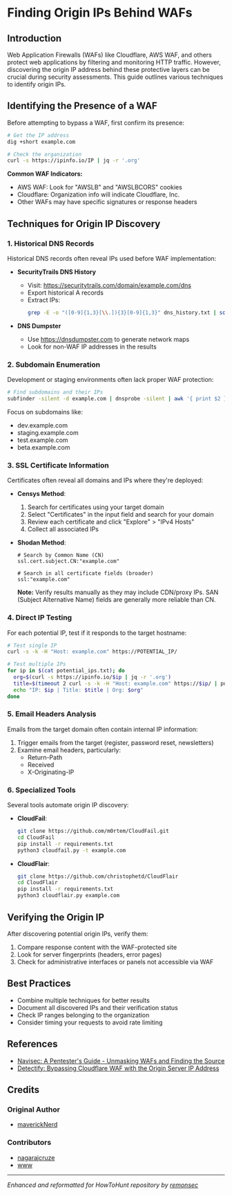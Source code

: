 # Finding Origin IPs Behind WAFs

## Introduction

Web Application Firewalls (WAFs) like Cloudflare, AWS WAF, and others protect web applications by filtering and monitoring HTTP traffic. However, discovering the origin IP address behind these protective layers can be crucial during security assessments. This guide outlines various techniques to identify origin IPs.

## Identifying the Presence of a WAF

Before attempting to bypass a WAF, first confirm its presence:

```bash
# Get the IP address
dig +short example.com

# Check the organization
curl -s https://ipinfo.io/IP | jq -r '.org'
```

**Common WAF Indicators:**
- AWS WAF: Look for "AWSLB" and "AWSLBCORS" cookies
- Cloudflare: Organization info will indicate Cloudflare, Inc.
- Other WAFs may have specific signatures or response headers

## Techniques for Origin IP Discovery

### 1. Historical DNS Records

Historical DNS records often reveal IPs used before WAF implementation:

- **SecurityTrails DNS History**
  - Visit: https://securitytrails.com/domain/example.com/dns
  - Export historical A records
  - Extract IPs:
    ```bash
    grep -E -o "([0-9]{1,3}[\\.]){3}[0-9]{1,3}" dns_history.txt | sort -u > potential_ips.txt
    ```

- **DNS Dumpster**
  - Use https://dnsdumpster.com to generate network maps
  - Look for non-WAF IP addresses in the results

### 2. Subdomain Enumeration

Development or staging environments often lack proper WAF protection:

```bash
# Find subdomains and their IPs
subfinder -silent -d example.com | dnsprobe -silent | awk '{ print $2 }' | sort -u > subdomain_ips.txt
```

Focus on subdomains like:
- dev.example.com
- staging.example.com
- test.example.com
- beta.example.com

### 3. SSL Certificate Information

Certificates often reveal all domains and IPs where they're deployed:

- **Censys Method**:
  1. Search for certificates using your target domain
  2. Select "Certificates" in the input field and search for your domain
  3. Review each certificate and click "Explore" > "IPv4 Hosts"
  4. Collect all associated IPs

- **Shodan Method**:
  ```
  # Search by Common Name (CN)
  ssl.cert.subject.CN:"example.com"
  
  # Search in all certificate fields (broader)
  ssl:"example.com"
  ```

  **Note:** Verify results manually as they may include CDN/proxy IPs. SAN (Subject Alternative Name) fields are generally more reliable than CN.

### 4. Direct IP Testing

For each potential IP, test if it responds to the target hostname:

```bash
# Test single IP
curl -s -k -H "Host: example.com" https://POTENTIAL_IP/

# Test multiple IPs
for ip in $(cat potential_ips.txt); do
  org=$(curl -s https://ipinfo.io/$ip | jq -r '.org')
  title=$(timeout 2 curl -s -k -H "Host: example.com" https://$ip/ | pup 'title text{}')
  echo "IP: $ip | Title: $title | Org: $org"
done
```

### 5. Email Headers Analysis

Emails from the target domain often contain internal IP information:

1. Trigger emails from the target (register, password reset, newsletters)
2. Examine email headers, particularly:
   - Return-Path
   - Received
   - X-Originating-IP

### 6. Specialized Tools

Several tools automate origin IP discovery:

- **CloudFail**:
  ```bash
  git clone https://github.com/m0rtem/CloudFail.git
  cd CloudFail
  pip install -r requirements.txt
  python3 cloudfail.py -t example.com
  ```

- **CloudFlair**:
  ```bash
  git clone https://github.com/christophetd/CloudFlair
  cd CloudFlair
  pip install -r requirements.txt
  python3 cloudflair.py example.com
  ```

## Verifying the Origin IP

After discovering potential origin IPs, verify them:

1. Compare response content with the WAF-protected site
2. Look for server fingerprints (headers, error pages)
3. Check for administrative interfaces or panels not accessible via WAF

## Best Practices

- Combine multiple techniques for better results
- Document all discovered IPs and their verification status
- Check IP ranges belonging to the organization
- Consider timing your requests to avoid rate limiting

## References

- [Navisec: A Pentester's Guide - Unmasking WAFs and Finding the Source](https://delta.navisec.io/a-pentesters-guide-part-5-unmasking-wafs-and-finding-the-source/)
- [Detectify: Bypassing Cloudflare WAF with the Origin Server IP Address](https://blog.detectify.com/2019/07/31/bypassing-cloudflare-waf-with-the-origin-server-ip-address/)

## Credits

### Original Author
* [maverickNerd](https://x.com/maverickNerd)

### Contributors
* [nagarajcruze](https://github.com/nagarajcruze)
* [www](https://github.com/www)

---
*Enhanced and reformatted for HowToHunt repository by [remonsec](https://x.com/remonsec)*
